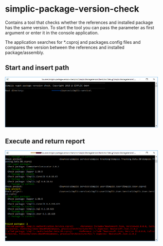 # simplic-package-version-check

Contains a tool that checks whether the references and installed package has the same version. To start the tool you can pass the
parameter as first argument or enter it in the console application.

The application searches for \*.csproj and packages.config files and compares the version between the references and installed package/assembly.

## Start and insert path

![img/Start.png](img/Start.png)

## Execute and return report

![img/Report.png](img/Report.png)
